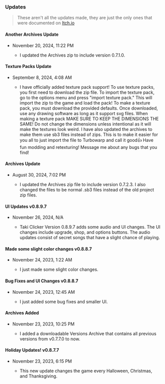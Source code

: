 ### Updates
> These aren't all the updates made, they are just the only ones that were documented on [Itch.io](https://itch.io)

#### Another Archives Update
 - November 20, 2024, 11:22 PM

   - I updated the Archives zip to include version 0.7.1.0.

#### Texture Packs Update
 - September 8, 2024, 4:08 AM

   - I have officially added texture pack support! To use texture packs, you first need to download the zip file. To import the texture pack, go to the options menu and press "import texture pack." This will import the zip to the game and load the pack!
To make a texture pack, you must download the provided defaults. Once downloaded, use any drawing software as long as it support svg files. When making a texture pack MAKE SURE TO KEEP THE DIMENSIONS THE SAME! Do not change the dimensions unless intentional as it will make the textures look weird.
I have also updated the archives to make them use sb3 files instead of zips. This is to make it easier for you all to just import the file to Turbowarp and call it good👍
Have fun modding and retexturing!
Message me about any bugs that you find!

#### Archives Update
 - ​August 30, 2024, 7:02 PM

   - I updated the Archives zip file to include version 0.7.2.3. I also changed the files to be normal .sb3 files instead of the old project zip files.

#### UI Updates v0.8.9.7
 - November 26, 2024, N/A
   
   - Taki Clicker Version 0.8.9.7 adds some audio and UI changes. The UI changes include upgrade, shop, and options buttons. The audio updates consist of  secret songs that have a slight chance of playing.

#### Made some slight color changes v0.8.8.7
 - November 24, 2023, 1:22 AM

   - I just made some slight color changes.

#### Bug Fixes and UI Changes v0.8.8.7
 - November 24, 2023, 12:45 AM

   - I just added some bug fixes and smaller UI.

#### Archives Added
 - November 23, 2023, 10:25 PM

   - I added a downloadable Versions Archive that contains all previous versions from v0.7.7.0 to now.

#### Holiday Updates! v0.8.7.7
 - November 23, 2023, 6:15 PM

   - This new update changes the game every Halloween, Christmas, and Thanksgiving.
